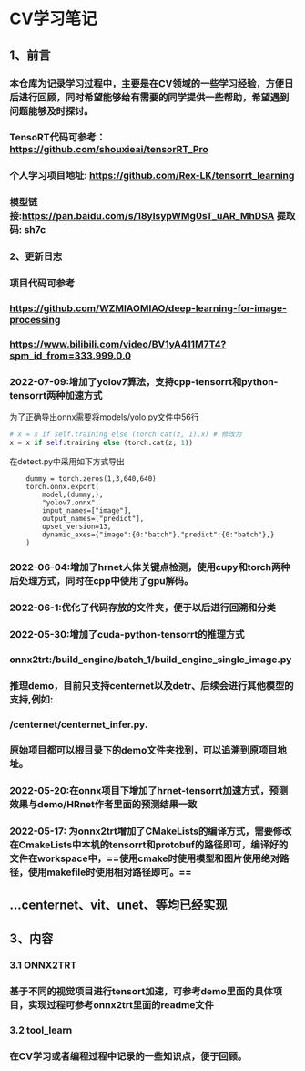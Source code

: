 # CV学习笔记

## 1、前言

### 本仓库为记录学习过程中，主要是在CV领域的一些学习经验，方便日后进行回顾，同时希望能够给有需要的同学提供一些帮助，希望遇到问题能够及时探讨。

### TensoRT代码可参考：https://github.com/shouxieai/tensorRT_Pro

### 个人学习项目地址: https://github.com/Rex-LK/tensorrt_learning

### 模型链接:https://pan.baidu.com/s/18yIsypWMg0sT_uAR_MhDSA 提取码: sh7c

### 2、更新日志

### 项目代码可参考

### https://github.com/WZMIAOMIAO/deep-learning-for-image-processing

### https://www.bilibili.com/video/BV1yA411M7T4?spm_id_from=333.999.0.0

### 2022-07-09:增加了yolov7算法，支持cpp-tensorrt和python-tensorrt两种加速方式

为了正确导出onnx需要将models/yolo.py文件中56行

```python
# x = x if self.training else (torch.cat(z, 1),x) # 修改为
x = x if self.training else (torch.cat(z, 1))
```

在detect.py中采用如下方式导出

```
    dummy = torch.zeros(1,3,640,640)
    torch.onnx.export(
        model,(dummy,),
        "yolov7.onnx",
        input_names=["image"],
        output_names=["predict"],
        opset_version=13,
        dynamic_axes={"image":{0:"batch"},"predict":{0:"batch"},} 
    )
```



### 2022-06-04:增加了hrnet人体关键点检测，使用cupy和torch两种后处理方式，同时在cpp中使用了gpu解码。

### 2022-06-1:优化了代码存放的文件夹，便于以后进行回溯和分类

### 2022-05-30:增加了cuda-python-tensorrt的推理方式

### onnx2trt:/build_engine/batch_1/build_engine_single_image.py

### 推理demo，目前只支持centernet以及detr、后续会进行其他模型的支持,例如:

### /centernet/centernet_infer.py.

### 原始项目都可以根目录下的demo文件夹找到，可以追溯到原项目地址。

### 2022-05-20:在onnx项目下增加了hrnet-tensorrt加速方式，预测效果与demo/HRnet作者里面的预测结果一致

### 2022-05-17: 为onnx2trt增加了CMakeLists的编译方式，需要修改在CmakeLists中本机的tensorrt和protobuf的路径即可，编译好的文件在workspace中，==使用cmake时使用模型和图片使用绝对路径，使用makefile时使用相对路径即可。==

## ...centernet、vit、unet、等均已经实现

## 3、内容

### 3.1 ONNX2TRT

### 基于不同的视觉项目进行tensort加速，可参考demo里面的具体项目，实现过程可参考onnx2trt里面的readme文件

### 3.2 tool_learn

### 在CV学习或者编程过程中记录的一些知识点，便于回顾。

